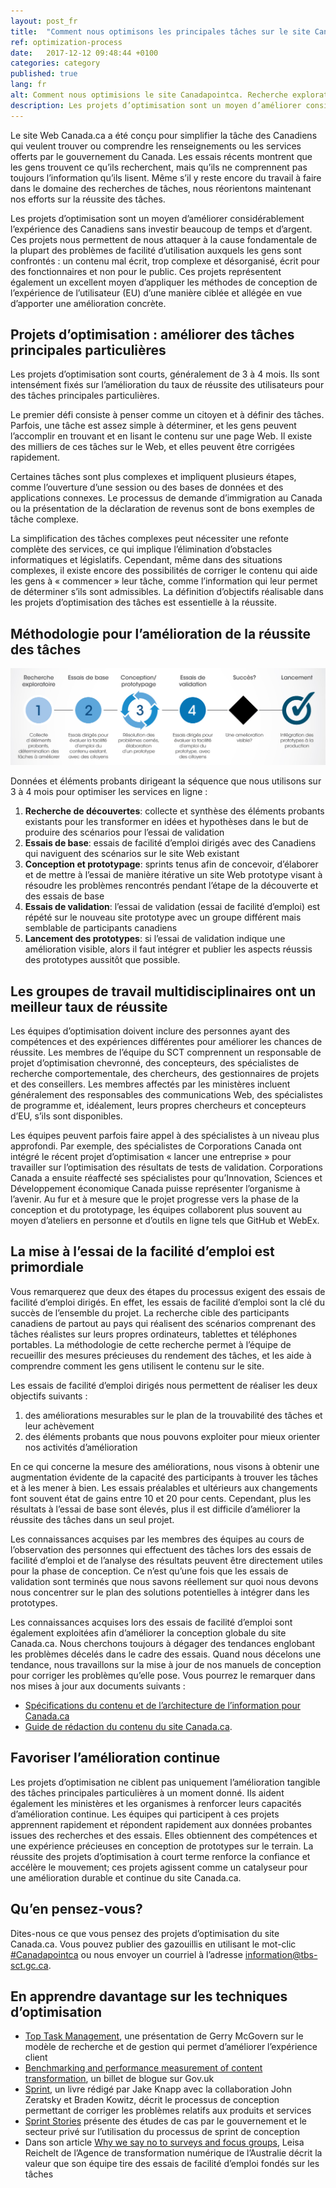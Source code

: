 ```yaml
---
layout: post_fr
title:  "Comment nous optimisons les principales tâches sur le site Canada.ca"
ref: optimization-process
date:   2017-12-12 09:48:44 +0100
categories: category
published: true
lang: fr
alt: Comment nous optimisions le site Canadapointca. Recherche exploratoire. Essais de base. Conception/prototypage. Essais de validation. Succès? Lancement. 
description: Les projets d’optimisation sont un moyen d’améliorer considérablement l’expérience des Canadiens sans investir beaucoup de temps et d’argent.
---
```


Le site Web Canada.ca a été conçu pour simplifier la tâche des Canadiens qui veulent trouver ou comprendre les renseignements ou les services offerts par le gouvernement du Canada. Les essais récents montrent que les gens trouvent ce qu’ils recherchent, mais qu’ils ne comprennent pas toujours l’information qu’ils lisent. Même s’il y reste encore du travail à faire dans le domaine des recherches de tâches, nous réorientons maintenant nos efforts sur la réussite des tâches.
  
Les projets d’optimisation sont un moyen d’améliorer considérablement l’expérience des Canadiens sans investir beaucoup de temps et d’argent. Ces projets nous permettent de nous attaquer à la cause fondamentale de la plupart des problèmes de facilité d’utilisation auxquels les gens sont confrontés : un contenu mal écrit, trop complexe et désorganisé, écrit pour des fonctionnaires et non pour le public. Ces projets représentent également un excellent moyen d’appliquer les méthodes de conception de l’expérience de l’utilisateur (EU) d’une manière ciblée et allégée en vue d’apporter une amélioration concrète.

## Projets d’optimisation : améliorer des tâches principales particulières

Les projets d’optimisation sont courts, généralement de 3 à 4 mois. Ils sont intensément fixés sur l’amélioration du taux de réussite des utilisateurs pour des tâches principales particulières. 

Le premier défi consiste à penser comme un citoyen et à définir des tâches. Parfois, une tâche est assez simple à déterminer, et les gens peuvent l’accomplir en trouvant et en lisant le contenu sur une page Web. Il existe des milliers de ces tâches sur le Web, et elles peuvent être corrigées rapidement.

Certaines tâches sont plus complexes et impliquent plusieurs étapes, comme l’ouverture d’une session ou des bases de données et des applications connexes. Le processus de demande d’immigration au Canada ou la présentation de la déclaration de revenus sont de bons exemples de tâche complexe.

La simplification des tâches complexes peut nécessiter une refonte complète des services, ce qui implique l’élimination d’obstacles informatiques et législatifs. Cependant, même dans des situations complexes, il existe encore des possibilités de corriger le contenu qui aide les gens à « commencer » leur tâche, comme l’information qui leur permet de déterminer s’ils sont admissibles. La définition d’objectifs réalisable dans les projets d’optimisation des tâches est essentielle à la réussite.

## Méthodologie pour l’amélioration de la réussite des tâches

<img class="img-responsive" alt="Comment nous optimisions le site Canadapointca. Recherche exploratoire. Essais de base. Conception/prototypage. Essais de validation. Succès? Lancement." src="/images/process/optimization-process-FR.png">

Données et éléments probants dirigeant la séquence que nous utilisons sur 3 à 4 mois pour optimiser les services en ligne :

1. **Recherche de découvertes**: collecte et synthèse des éléments probants existants pour les transformer en idées et hypothèses dans le but de produire des scénarios pour l’essai de validation
2. **Essais de base**: essais de facilité d’emploi dirigés avec des Canadiens qui naviguent des scénarios sur le site Web existant
3. **Conception et prototypage**: sprints tenus afin de concevoir, d’élaborer et de mettre à l’essai de manière itérative un site Web prototype visant à résoudre les problèmes rencontrés pendant l’étape de la découverte et des essais de base
4. **Essais de validation**: l’essai de validation (essai de facilité d’emploi) est répété sur le nouveau site prototype avec un groupe différent mais semblable de participants canadiens
5. **Lancement des prototypes**: si l’essai de validation indique une amélioration visible, alors il faut intégrer et publier les aspects réussis des prototypes aussitôt que possible.

## Les groupes de travail multidisciplinaires ont un meilleur taux de réussite

Les équipes d’optimisation doivent inclure des personnes ayant des compétences et des expériences différentes pour améliorer les chances de réussite. Les membres de l’équipe du SCT comprennent un responsable de projet d’optimisation chevronné, des concepteurs, des spécialistes de recherche comportementale, des chercheurs, des gestionnaires de projets et des conseillers. Les membres affectés par les ministères incluent généralement des responsables des communications Web, des spécialistes de programme et, idéalement, leurs propres chercheurs et concepteurs d’EU, s’ils sont disponibles.

Les équipes peuvent parfois faire appel à des spécialistes à un niveau plus approfondi. Par exemple, des spécialistes de Corporations Canada ont intégré le récent projet d’optimisation « lancer une entreprise » pour travailler sur l’optimisation des résultats de tests de validation. Corporations Canada a ensuite réaffecté ses spécialistes pour qu’Innovation, Sciences et Développement économique Canada puisse représenter l’organisme à l’avenir. Au fur et à mesure que le projet progresse vers la phase de la conception et du prototypage, les équipes collaborent plus souvent au moyen d’ateliers en personne et d’outils en ligne tels que GitHub et WebEx.

## La mise à l’essai de la facilité d’emploi est primordiale

Vous remarquerez que deux des étapes du processus exigent des essais de facilité d’emploi dirigés. En effet, les essais de facilité d’emploi sont la clé du succès de l’ensemble du projet. La recherche cible des participants canadiens de partout au pays qui réalisent des scénarios comprenant des tâches réalistes sur leurs propres ordinateurs, tablettes et téléphones portables. La méthodologie de cette recherche permet à l’équipe de recueillir des mesures précieuses du rendement des tâches, et les aide à comprendre comment les gens utilisent le contenu sur le site.

Les essais de facilité d’emploi dirigés nous permettent de réaliser les deux objectifs suivants :

1.	des améliorations mesurables sur le plan de la trouvabilité des tâches et leur achèvement
2.  des éléments probants que nous pouvons exploiter pour mieux orienter nos activités d’amélioration

En ce qui concerne la mesure des améliorations, nous visons à obtenir une augmentation évidente de la capacité des participants à trouver les tâches et à les mener à bien. Les essais préalables et ultérieurs aux changements font souvent état de gains entre 10 et 20 pour cents. Cependant, plus les résultats à l’essai de base sont élevés, plus il est difficile d’améliorer la réussite des tâches dans un seul projet.

Les connaissances acquises par les membres des équipes au cours de l’observation des personnes qui effectuent des tâches lors des essais de facilité d’emploi et de l’analyse des résultats peuvent être directement utiles pour la phase de conception. Ce n’est qu’une fois que les essais de validation sont terminés que nous savons réellement sur quoi nous devons nous concentrer sur le plan des solutions potentielles à intégrer dans les prototypes.

Les connaissances acquises lors des essais de facilité d’emploi sont également exploitées afin d’améliorer la conception globale du site Canada.ca. Nous cherchons toujours à dégager des tendances englobant les problèmes décelés dans le cadre des essais. Quand nous décelons une tendance, nous travaillons sur la mise à jour de nos manuels de conception pour corriger les problèmes qu’elle pose. Vous pourrez le remarquer dans nos mises à jour aux documents suivants :

* [Spécifications du contenu et de l’architecture de l’information pour Canada.ca](link)
* [Guide de rédaction du contenu du site Canada.ca](link).

## Favoriser l’amélioration continue 

Les projets d’optimisation ne ciblent pas uniquement l’amélioration tangible des tâches principales particulières à un moment donné. Ils aident également les ministères et les organismes à renforcer leurs capacités d’amélioration continue. Les équipes qui participent à ces projets apprennent rapidement et répondent rapidement aux données probantes issues des recherches et des essais. Elles obtiennent des compétences et une expérience précieuses en conception de prototypes sur le terrain. La réussite des projets d’optimisation à court terme renforce la confiance et accélère le mouvement; ces projets agissent comme un catalyseur pour une amélioration durable et continue du site Canada.ca.

## Qu’en pensez-vous?

Dites-nous ce que vous pensez des projets d’optimisation du site Canada.ca. Vous pouvez publier des gazouillis en utilisant le mot-clic [#Canadapointca](https://twitter.com/search?q=%23Canadadotca) ou nous envoyer un courriel à l’adresse <information@tbs-sct.gc.ca>.

## En apprendre davantage sur les techniques d’optimisation

* [Top Task Management](https://vimeo.com/98514311), une présentation de Gerry McGovern sur le modèle de recherche et de gestion qui permet d’améliorer l’expérience client 
* [Benchmarking and performance measurement of content transformation](https://insidegovuk.blog.gov.uk/2017/09/22/benchmarking-and-performance-measurement-of-content-transformation/), un billet de blogue sur Gov.uk
* [Sprint](https://www.thesprintbook.com/), un livre rédigé par Jake Knapp avec la collaboration John Zeratsky et Braden Kowitz, décrit le processus de conception permettant de corriger les problèmes relatifs aux produits et services
* [Sprint Stories](https://sprintstories.com/) présente des études de cas par le gouvernement et le secteur privé sur l’utilisation du processus de sprint de conception
* Dans son article [Why we say no to surveys and focus groups](https://www.dta.gov.au/blog/surveys-and-focus-groups/), Leisa Reichelt de l’Agence de transformation numérique de l’Australie décrit la valeur que son équipe tire des essais de facilité d’emploi fondés sur les tâches
